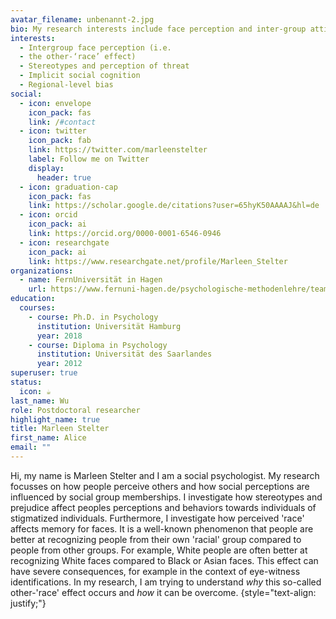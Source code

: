 ```yaml
---
avatar_filename: unbenannt-2.jpg
bio: My research interests include face perception and inter-group attitudes.
interests:
  - Intergroup face perception (i.e.
  - the other-‘race’ effect)
  - Stereotypes and perception of threat
  - Implicit social cognition
  - Regional-level bias
social:
  - icon: envelope
    icon_pack: fas
    link: /#contact
  - icon: twitter
    icon_pack: fab
    link: https://twitter.com/marleenstelter
    label: Follow me on Twitter
    display:
      header: true
  - icon: graduation-cap
    icon_pack: fas
    link: https://scholar.google.de/citations?user=65hyK50AAAAJ&hl=de
  - icon: orcid
    icon_pack: ai
    link: https://orcid.org/0000-0001-6546-0946
  - icon: researchgate
    icon_pack: ai
    link: https://www.researchgate.net/profile/Marleen_Stelter
organizations:
  - name: FernUniversität in Hagen
    url: https://www.fernuni-hagen.de/psychologische-methodenlehre/team/marleen.stelter.shtml
education:
  courses:
    - course: Ph.D. in Psychology
      institution: Universität Hamburg
      year: 2018
    - course: Diploma in Psychology
      institution: Universität des Saarlandes
      year: 2012
superuser: true
status:
  icon: ☕️
last_name: Wu
role: Postdoctoral researcher
highlight_name: true
title: Marleen Stelter
first_name: Alice
email: ""
---
```



Hi, my name is Marleen Stelter and I am a social psychologist. My research focusses on how people perceive others and how social perceptions are influenced by social group memberships. I investigate how stereotypes and prejudice affect peoples perceptions and behaviors towards individuals of stigmatized individuals. Furthermore, I investigate how perceived 'race' affects memory for faces. It is a well-known phenomenon that people are better at recognizing people from their own 'racial' group compared to people from other groups. For example, White people are often better at recognizing White faces compared to Black or Asian faces. This effect can have severe consequences, for example in the context of eye-witness identifications. In my research, I am trying to understand *why* this so-called other-'race' effect occurs and *how* it can be overcome.
{style="text-align: justify;"}